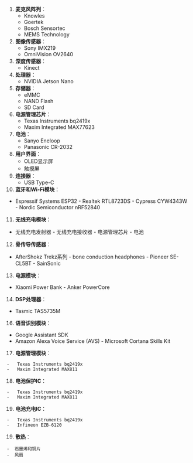 1. **麦克风阵列**：
   - Knowles
   - Goertek
   - Bosch Sensortec
   - MEMS Technology
2. **图像传感器**：
   - Sony IMX219
   - OmniVision OV2640
3. **深度传感器**：
   - Kinect
4. **处理器**：
   - NVIDIA Jetson Nano
5. **存储器**：
   - eMMC
   - NAND Flash
   - SD Card
6. **电源管理芯片**：
   - Texas Instruments bq2419x
   - Maxim Integrated MAX77623
7. **电池**：
   - Sanyo Eneloop
   - Panasonic CR-2032
8. **用户界面**：
   - OLED显示屏
   - 触摸屏
9. **连接器**：
   - USB Type-C
10.  **蓝牙和Wi-Fi模块**：
   -   Espressif Systems ESP32
    -   Realtek RTL8723DS
    -   Cypress CYW4343W
    -   Nordic Semiconductor nRF52840
11.  **无线充电模块**：
    
   -   无线充电发射器
    -   无线充电接收器
    -   电源管理芯片
    -   电池
12.  **骨传导传感器**：
    
   -   AfterShokz Trekz系列
    -   bone conduction headphones
    -   Pioneer SE-CL5BT
    -   SainSonic
13.  **电源模块**：
    
   -   Xiaomi Power Bank
    -   Anker PowerCore
    
14.  **DSP处理器**： 

   -   Tasmic TAS5735M
   
16.  **语音识别模块**：
    
   -   Google Assistant SDK
   -   Amazon Alexa Voice Service (AVS)
    -   Microsoft Cortana Skills Kit
17.  **电源管理模块**：
    
    -   Texas Instruments bq2419x
    -   Maxim Integrated MAX811
18.  **电池保护IC**：
    
    -   Texas Instruments bq2419x
    -   Maxim Integrated MAX811
19.   **电池充电IC**：
    
    -   Texas Instruments bq2419x
    -   Infineon EZB-6120
 19. **散热**：
 
    -  石墨烯和铜片
    -  风扇
<!--stackedit_data:
eyJoaXN0b3J5IjpbMTM0NTIyMDY0MF19
-->